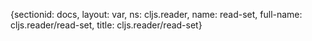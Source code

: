 {sectionid: docs, layout: var, ns: cljs.reader, name: read-set, full-name: cljs.reader/read-set,
  title: cljs.reader/read-set}
